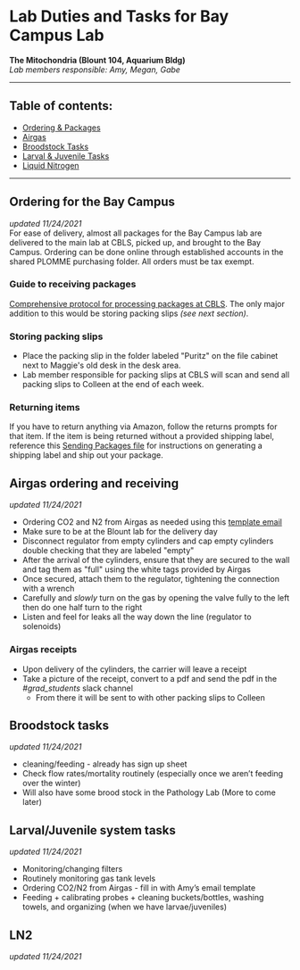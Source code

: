 # Lab Duties and Tasks for Bay Campus Lab
**The Mitochondria (Blount 104, Aquarium Bldg)**\
*Lab members responsible: Amy, Megan, Gabe*
_______________________________
## Table of contents:
* [Ordering & Packages](#ordering)
* [Airgas](#airgas)
* [Broodstock Tasks](#broodstock)
* [Larval & Juvenile Tasks](#larval&juvenile)
* [Liquid Nitrogen](#ln2)
_______________________________

## Ordering for the Bay Campus <a name="ordering"></a>
*updated 11/24/2021*\
For ease of delivery, almost all packages for the Bay Campus lab are delivered to the main lab at CBLS, picked up, and brought to the Bay Campus.
Ordering can be done online through established accounts in the shared PLOMME purchasing folder. All orders must be tax exempt.
### Guide to receiving packages
[Comprehensive protocol for processing packages at CBLS](https://github.com/meschedl/PPP-Lab-Resources/blob/master/Protocols_and_Lab_Resources/Lab_Maintenance/Putting_Away_Packages.md). The only major addition to this would be storing packing slips *(see next section)*.
### Storing packing slips
* Place the packing slip in the folder labeled "Puritz" on the file cabinet next to Maggie's old desk in the desk area.
* Lab member responsible for packing slips at CBLS will scan and send all packing slips to Colleen at the end of each week.
### Returning items
If you have to return anything via Amazon, follow the returns prompts for that item. If the item is being returned without a provided shipping label, reference this [Sending Packages file](https://github.com/meschedl/PPP-Lab-Resources/blob/master/Protocols_and_Lab_Resources/Lab_Maintenance/Sending_Packages.md) for instructions on generating a shipping label and ship out your package.

## Airgas ordering and receiving <a name="airgas"></a>
*updated 11/24/2021*
* Ordering CO2 and N2 from Airgas as needed using this [template email](Airgas_order.md)
* Make sure to be at the Blount lab for the delivery day
* Disconnect regulator from empty cylinders and cap empty cylinders double checking that they are labeled "empty"
* After the arrival of the cylinders, ensure that they are secured to the wall and tag them as "full" using the white tags provided by Airgas
* Once secured, attach them to the regulator, tightening the connection with a wrench
* Carefully and *slowly* turn on the gas by opening the valve fully to the left then do one half turn to the right
* Listen and feel for leaks all the way down the line (regulator to solenoids)
### Airgas receipts
* Upon delivery of the cylinders, the carrier will leave a receipt
* Take a picture of the receipt, convert to a pdf and send the pdf in the *#grad_students* slack channel
  * From there it will be sent to with other packing slips to Colleen

## Broodstock tasks <a name="broodstock"></a>
*updated 11/24/2021*
* cleaning/feeding - already has sign up sheet
* Check flow rates/mortality routinely (especially once we aren’t feeding over the winter)
* Will also have some brood stock in the Pathology Lab (More to come later)

## Larval/Juvenile system tasks <a name="larval&juvenile"></a>
*updated 11/24/2021*
* Monitoring/changing filters
* Routinely monitoring gas tank levels
* Ordering CO2/N2 from Airgas - fill in with Amy’s email template
* Feeding + calibrating probes + cleaning buckets/bottles, washing towels, and organizing (when we have larvae/juveniles)

## LN2 <a name="ln2"></a>
*updated 11/24/2021*
